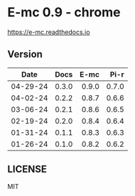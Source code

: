 # E-mc 0.9 - chrome

https://e-mc.readthedocs.io

## Version

| Date     | Docs   | E-mc   | Pi-r   |
| :------: | -----: | -----: | -----: |
| 04-29-24 |  0.3.0 |  0.9.0 |  0.7.0 |
| 04-02-24 |  0.2.2 |  0.8.7 |  0.6.6 |
| 03-06-24 |  0.2.1 |  0.8.6 |  0.6.5 |
| 02-19-24 |  0.2.0 |  0.8.4 |  0.6.4 |
| 01-31-24 |  0.1.1 |  0.8.3 |  0.6.3 |
| 01-26-24 |  0.1.0 |  0.8.2 |  0.6.2 |

## LICENSE

MIT